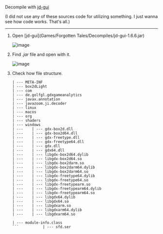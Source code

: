 Decompile with [jd-gui](https://java-decompiler.github.io/)

(I did not use any of these sources code for utilizing something. I just wanna see how code works. That's all.)

---

1. Open [jd-gui](Games/Forgotten Tales/Decompiles/jd-gui-1.6.6.jar)
   
   ![image](https://github.com/user-attachments/assets/fc29fce6-8619-410b-8897-7a2e0b5b090b)

3. Find *.jar* file and open with it.
   
   ![image](https://github.com/user-attachments/assets/decb097d-615c-4652-95d6-c73f87ba7603)

5. Check how file structure.
   ```
   | --- META-INF
   | --- box2dLight
   | --- com
   | --- de.golfgl.gdxgameanalytics
   | --- javax.annotation
   | --- javazoom.ji.decoder
   | --- linux
   | --- macos
   | --- org
   | --- shaders
   | --- windows
   | ---    | --- gdx-box2d.dll
   | ---    | --- gdx-box2d64.dll
   | ---    | --- gdx-freetype.dll
   | ---    | --- gdx-freetype64.dll
   | ---    | --- gdx.dll
   | ---    | --- gdx64.dll
   | ---    | --- libgdx-box2d64.dylib
   | ---    | --- libgdx-box2d64.so
   | ---    | --- libgdx-box2darm.so
   | ---    | --- libgdx-box2darm64.dylib
   | ---    | --- libgdx-box2darm64.so
   | ---    | --- libgdx-freetype64.dylib
   | ---    | --- libgdx-freetype64.so
   | ---    | --- libgdx-freetypearm.so
   | ---    | --- libgdx-freetypearm64.dylib
   | ---    | --- libgdx-freetypearm64.so
   | ---    | --- libgdx64.dylib
   | ---    | --- libgdx64.so
   | ---    | --- libgdxarm.so
   | ---    | --- libgdxarm64.dylib
   | ---    | --- libgdxarm64.so
   
   | --- module-info.class
   ```           | --- sfd.ser

